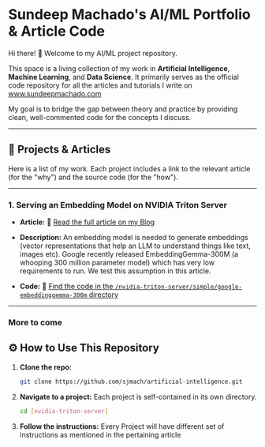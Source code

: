 # Sundeep Machado's AI/ML Portfolio & Article Code

Hi there! 👋 Welcome to my AI/ML project repository.

This space is a living collection of my work in **Artificial Intelligence**, **Machine Learning**, and **Data Science**. It primarily serves as the official code repository for all the articles and tutorials I write on www.sundeepmachado.com

My goal is to bridge the gap between theory and practice by providing clean, well-commented code for the concepts I discuss.

---

## 🚀 Projects & Articles

Here is a list of my work. Each project includes a link to the relevant article (for the "why") and the source code (for the "how").

---

### 1. Serving an Embedding Model on NVIDIA Triton Server

* **Article:** 🔗 [Read the full article on my Blog](https://www.sundeepmachado.com/2025/10/how-to-deploy-googles-latest-embedding.html)
* **Description:** An embedding model is needed to generate embeddings (vector representations that help an LLM to understand things like text, images etc). 
Google recently released EmbeddingGemma-300M (a whooping 300 million parameter model) which has very low requirements to run. We test this assumption in this article.

* **Code:** 📂 [Find the code in the `/nvidia-triton-server/simple/google-embeddinggemma-300m` directory](./nvidia-triton-server/simple/google-embeddinggemma-300m)

---

### More to come


## ⚙️ How to Use This Repository

1.  **Clone the repo:**
    ```bash
    git clone https://github.com/sjmach/artificial-intelligence.git
    ```
2.  **Navigate to a project:**
    Each project is self-contained in its own directory.
    ```bash
    cd [nvidia-triton-server]
    ```
3.  **Follow the instructions:**
    Every Project will have different set of instructions as mentioned in the pertaining article
